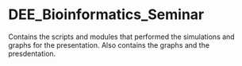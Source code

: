 # DEE_Bioinformatics_Seminar
Contains the scripts and modules that performed the simulations and graphs for the presentation. Also contains the graphs and the presdentation.
